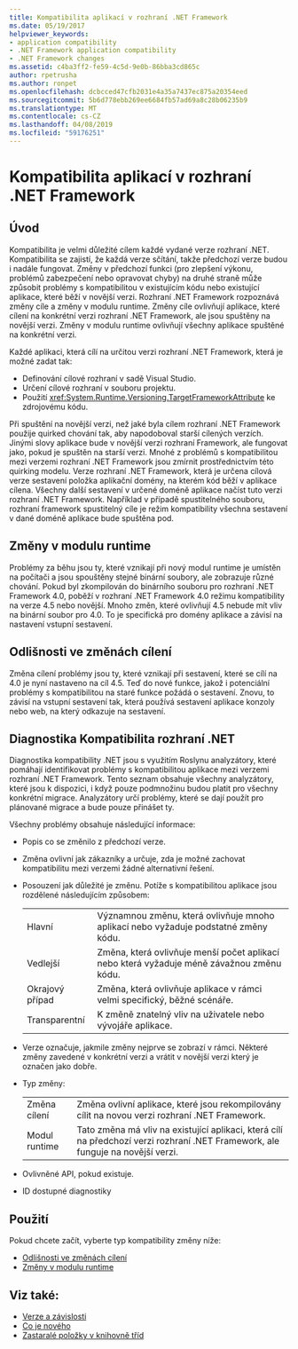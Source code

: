 ```yaml
---
title: Kompatibilita aplikací v rozhraní .NET Framework
ms.date: 05/19/2017
helpviewer_keywords:
- application compatibility
- .NET Framework application compatibility
- .NET Framework changes
ms.assetid: c4ba3ff2-fe59-4c5d-9e0b-86bba3cd865c
author: rpetrusha
ms.author: ronpet
ms.openlocfilehash: dcbcced47cfb2031e4a35a7437ec875a20354eed
ms.sourcegitcommit: 5b6d778ebb269ee6684fb57ad69a8c28b06235b9
ms.translationtype: MT
ms.contentlocale: cs-CZ
ms.lasthandoff: 04/08/2019
ms.locfileid: "59176251"
---
```

# <a name="application-compatibility-in-the-net-framework"></a>Kompatibilita aplikací v rozhraní .NET Framework

## <a name="introduction"></a>Úvod
Kompatibilita je velmi důležité cílem každé vydané verze rozhraní .NET. Kompatibilita se zajistí, že každá verze sčítání, takže předchozí verze budou i nadále fungovat. Změny v předchozí funkci (pro zlepšení výkonu, problémů zabezpečení nebo opravovat chyby) na druhé straně může způsobit problémy s kompatibilitou v existujícím kódu nebo existující aplikace, které běží v novější verzi. Rozhraní .NET Framework rozpoznává změny cíle a změny v modulu runtime. Změny cíle ovlivňují aplikace, které cílení na konkrétní verzi rozhraní .NET Framework, ale jsou spuštěny na novější verzi. Změny v modulu runtime ovlivňují všechny aplikace spuštěné na konkrétní verzi.

Každé aplikaci, která cílí na určitou verzi rozhraní .NET Framework, která je možné zadat tak:

* Definování cílové rozhraní v sadě Visual Studio.
* Určení cílové rozhraní v souboru projektu.
* Použití <xref:System.Runtime.Versioning.TargetFrameworkAttribute> ke zdrojovému kódu.

Při spuštění na novější verzi, než jaké byla cílem rozhraní .NET Framework použije quirked chování tak, aby napodoboval starší cílených verzích. Jinými slovy aplikace bude v novější verzi rozhraní Framework, ale fungovat jako, pokud je spuštěn na starší verzi. Mnohé z problémů s kompatibilitou mezi verzemi rozhraní .NET Framework jsou zmírnit prostřednictvím této quirking modelu. Verze rozhraní .NET Framework, která je určena cílová verze sestavení položka aplikační domény, na kterém kód běží v aplikace cílena. Všechny další sestavení v určené doméně aplikace načíst tuto verzi rozhraní .NET Framework. Například v případě spustitelného souboru, rozhraní framework spustitelný cíle je režim kompatibility všechna sestavení v dané doméně aplikace bude spuštěna pod.

## <a name="runtime-changes"></a>Změny v modulu runtime

Problémy za běhu jsou ty, které vznikají při nový modul runtime je umístěn na počítači a jsou spouštěny stejné binární soubory, ale zobrazuje různé chování. Pokud byl zkompilován do binárního souboru pro rozhraní .NET Framework 4.0, poběží v rozhraní .NET Framework 4.0 režimu kompatibility na verze 4.5 nebo novější. Mnoho změn, které ovlivňují 4.5 nebude mít vliv na binární soubor pro 4.0. To je specifická pro domény aplikace a závisí na nastavení vstupní sestavení.

## <a name="retargeting-changes"></a>Odlišnosti ve změnách cílení

Změna cílení problémy jsou ty, které vznikají při sestavení, které se cílí na 4.0 je nyní nastaveno na cíl 4.5. Teď do nové funkce, jakož i potenciální problémy s kompatibilitou na staré funkce požádá o sestavení. Znovu, to závisí na vstupní sestavení tak, která používá sestavení aplikace konzoly nebo web, na který odkazuje na sestavení.

## <a name="net-compatibility-diagnostics"></a>Diagnostika Kompatibilita rozhraní .NET

Diagnostika kompatibility .NET jsou s využitím Roslynu analyzátory, které pomáhají identifikovat problémy s kompatibilitou aplikace mezi verzemi rozhraní .NET Framework. Tento seznam obsahuje všechny analyzátory, které jsou k dispozici, i když pouze podmnožinu budou platit pro všechny konkrétní migrace. Analyzátory určí problémy, které se dají použít pro plánované migrace a bude pouze přinášet ty.

Všechny problémy obsahuje následující informace:

-   Popis co se změnilo z předchozí verze.

-   Změna ovlivní jak zákazníky a určuje, zda je možné zachovat kompatibilitu mezi verzemi žádné alternativní řešení.

-   Posouzení jak důležité je změnu. Potíže s kompatibilitou aplikace jsou rozdělené následujícím způsobem:

    |   |   |
    |---|---|
    |Hlavní|Významnou změnu, která ovlivňuje mnoho aplikací nebo vyžaduje podstatné změny kódu.|
    |Vedlejší|Změna, která ovlivňuje menší počet aplikací nebo která vyžaduje méně závažnou změnu kódu.|
    |Okrajový případ|Změna, která ovlivňuje aplikace v rámci velmi specifický, běžné scénáře.|
    |Transparentní|K změně znatelný vliv na uživatele nebo vývojáře aplikace.|

-   Verze označuje, jakmile změny nejprve se zobrazí v rámci. Některé změny zavedené v konkrétní verzi a vrátit v novější verzi který je označen jako dobře.

-   Typ změny:

    |   |   |
    |---|---|
    |Změna cílení|Změna ovlivní aplikace, které jsou rekompilovány cílit na novou verzi rozhraní .NET Framework.|
    |Modul runtime|Tato změna má vliv na existující aplikaci, která cílí na předchozí verzi rozhraní .NET Framework, ale funguje na novější verzi.|

-   Ovlivněné API, pokud existuje.

-   ID dostupné diagnostiky

## <a name="usage"></a>Použití
Pokud chcete začít, vyberte typ kompatibility změny níže:

* [Odlišnosti ve změnách cílení](./retargeting/index.md)
* [Změny v modulu runtime](./runtime/index.md)

## <a name="see-also"></a>Viz také:

- [Verze a závislosti](../../../docs/framework/migration-guide/versions-and-dependencies.md)
- [Co je nového](../../../docs/framework/whats-new/index.md)
- [Zastaralé položky v knihovně tříd](../../../docs/framework/whats-new/whats-obsolete.md)
